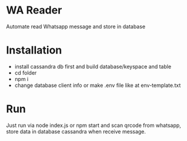 # WA Reader
Automate read Whatsapp message and store in database

# Installation
- install cassandra db first and build database/keyspace and table
- cd folder
- npm i
- change database client info or make .env file like at env-template.txt

# Run
Just run via node index.js or npm start and scan qrcode from whatsapp, store data in database cassandra when receive message.
